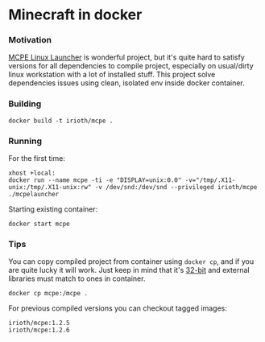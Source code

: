 # Minecraft in docker

### Motivation

[MCPE Linux Launcher](https://github.com/MCMrARM/mcpelauncher-linux) is wonderful project, but it's quite hard to satisfy versions for all dependencies to compile project, especially on usual/dirty linux workstation with a lot of installed stuff. This project solve dependencies issues using clean, isolated env inside docker container.

### Building

    docker build -t irioth/mcpe .

### Running

For the first time:

	xhost +local:
	docker run --name mcpe -ti -e "DISPLAY=unix:0.0" -v="/tmp/.X11-unix:/tmp/.X11-unix:rw" -v /dev/snd:/dev/snd --privileged irioth/mcpe ./mcpelauncher

Starting existing container:

	docker start mcpe


### Tips

You can copy compiled project from container using `docker cp`, and if you are quite lucky it will work. Just keep in mind that it's [32-bit](https://askubuntu.com/questions/454253/how-to-run-32-bit-app-in-ubuntu-64-bit/454254#454254) and external libraries must match to ones in container.

	docker cp mcpe:/mcpe .

For previous compiled versions you can checkout tagged images:

	irioth/mcpe:1.2.5
	irioth/mcpe:1.2.6
